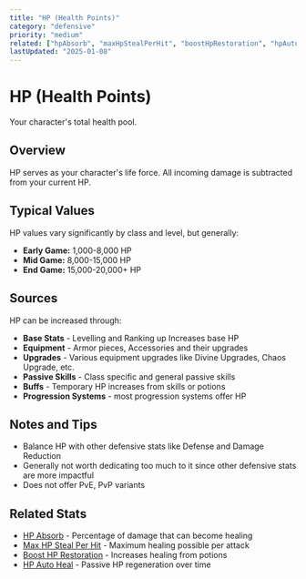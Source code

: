 ```yaml
---
title: "HP (Health Points)"
category: "defensive"
priority: "medium"
related: ["hpAbsorb", "maxHpStealPerHit", "boostHpRestoration", "hpAutoHeal"]
lastUpdated: "2025-01-08"
---
```


# HP (Health Points)

Your character's total health pool.
## Overview

HP serves as your character's life force. All incoming damage is subtracted from your current HP.

## Typical Values

HP values vary significantly by class and level, but generally:
- **Early Game:** 1,000-8,000 HP
- **Mid Game:** 8,000-15,000 HP  
- **End Game:** 15,000-20,000+ HP

## Sources

HP can be increased through:
- **Base Stats** - Levelling and Ranking up Increases base HP
- **Equipment** - Armor pieces, Accessories and their upgrades
- **Upgrades** - Various equipment upgrades like Divine Upgrades, Chaos Upgrade, etc.
- **Passive Skills** - Class specific and general passive skills
- **Buffs** - Temporary HP increases from skills or potions
- **Progression Systems** - most progression systems offer HP

## Notes and Tips

- Balance HP with other defensive stats like Defense and Damage Reduction
- Generally not worth dedicating too much to it since other defensive stats are more impactful
- Does not offer PvE, PvP variants

## Related Stats

- [HP Absorb](/stats/hp-absorb) - Percentage of damage that can become healing
- [Max HP Steal Per Hit](/stats/max-hp-steal-per-hit) - Maximum healing possible per attack
- [Boost HP Restoration](/stats/boost-hp-restoration) - Increases healing from potions
- [HP Auto Heal](/stats/hp-auto-heal) - Passive HP regeneration over time